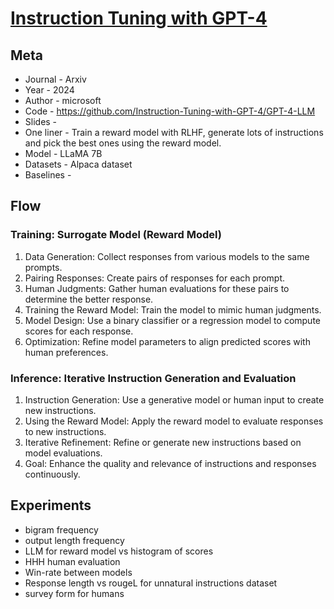 # [Instruction Tuning with GPT-4](https://arxiv.org/abs/2304.03277)

## Meta

* Journal   - Arxiv
* Year      - 2024
* Author    - microsoft
* Code      - https://github.com/Instruction-Tuning-with-GPT-4/GPT-4-LLM
* Slides    - 
* One liner - Train a reward model with RLHF, generate lots of instructions and pick the best ones using the reward model.
* Model     - LLaMA 7B
* Datasets  - Alpaca dataset 
* Baselines - 

## Flow

### Training: Surrogate Model (Reward Model)
1. Data Generation: Collect responses from various models to the same prompts.
2. Pairing Responses: Create pairs of responses for each prompt.
3. Human Judgments: Gather human evaluations for these pairs to determine the better response.
4. Training the Reward Model: Train the model to mimic human judgments.
5. Model Design: Use a binary classifier or a regression model to compute scores for each response.
6. Optimization: Refine model parameters to align predicted scores with human preferences.

### Inference: Iterative Instruction Generation and Evaluation
1. Instruction Generation: Use a generative model or human input to create new instructions.
2. Using the Reward Model: Apply the reward model to evaluate responses to new instructions.
3. Iterative Refinement: Refine or generate new instructions based on model evaluations.
4. Goal: Enhance the quality and relevance of instructions and responses continuously.

## Experiments

* bigram frequency
* output length frequency
* LLM for reward model vs histogram of scores
* HHH human evaluation
* Win-rate between models
* Response length vs rougeL for unnatural instructions dataset
* survey form for humans
